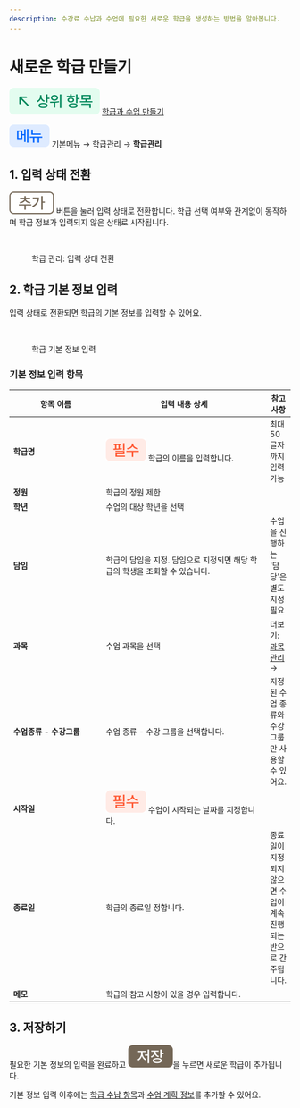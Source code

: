 ```yaml
---
description: 수강료 수납과 수업에 필요한 새로운 학급을 생성하는 방법을 알아봅니다.
---
```


# 새로운 학급 만들기

![](../../.gitbook/assets/chip_above.svg) [학급과 수업 만들기](./)

![](../../.gitbook/assets/chip_menu.svg) 기본메뉴 → 학급관리 → **학급관리**

## 1. 입력 상태 전환

![](../../.gitbook/assets/Btn_Add.svg) 버튼을 눌러 입력 상태로 전환합니다. 학급 선택 여부와 관계없이 동작하며 학급 정보가 입력되지 않은 상태로 시작됩니다.

<figure><img src="../../.gitbook/assets/새로운 학급 만들기_1 (1).png" alt=""><figcaption><p>학급 관리: 입력 상태 전환</p></figcaption></figure>

## 2. 학급 기본 정보 입력

입력 상태로 전환되면 학급의 기본 정보를 입력할 수 있어요.

<figure><img src="../../.gitbook/assets/새로운 학급 만들기_2 (1).png" alt=""><figcaption><p>학급 기본 정보 입력</p></figcaption></figure>

### 기본 정보 입력 항목

<table><thead><tr><th width="175.33333333333331">항목 이름</th><th width="323.86534012031467">입력 내용 상세</th><th>참고 사항</th></tr></thead><tbody><tr><td><strong>학급명</strong></td><td><img src="../../.gitbook/assets/chip_required.svg" alt="" data-size="original"> 학급의 이름을 입력합니다.</td><td>최대 50 글자까지 입력 가능</td></tr><tr><td><strong>정원</strong></td><td>학급의 정원 제한</td><td></td></tr><tr><td><strong>학년</strong></td><td>수업의 대상 학년을 선택</td><td></td></tr><tr><td><strong>담임</strong></td><td>학급의 담임을 지정. 담임으로 지정되면 해당 학급의 학생을 조회할 수 있습니다.</td><td>수업을 진행하는 '담당'은 별도 지정 필요 </td></tr><tr><td><strong>과목</strong></td><td>수업 과목을 선택</td><td>더보기: <a href="../class-setting/subject.md">과목 관리</a>→</td></tr><tr><td><strong>수업종류 - 수강그룹</strong></td><td>수업 종류 - 수강 그룹을 선택합니다.</td><td>지정된 수업 종류와 수강 그룹만 사용할 수 있어요.</td></tr><tr><td><strong>시작일</strong></td><td><img src="../../.gitbook/assets/chip_required.svg" alt="" data-size="original"> 수업이 시작되는 날짜를 지정합니다.</td><td></td></tr><tr><td><strong>종료일</strong></td><td>학급의 종료일 정합니다.</td><td>종료일이 지정되지 않으면 수업이 계속 진행되는 반으로 간주됩니다.</td></tr><tr><td><strong>메모</strong></td><td>학급의 참고 사항이 있을 경우 입력합니다.</td><td></td></tr></tbody></table>



## 3. 저장하기

필요한 기본 정보의 입력을 완료하고 ![](../../.gitbook/assets/Btn_Save.svg)을 누르면 새로운 학급이 추가됩니다.&#x20;

기본 정보 입력 이후에는 [학급 수납 항목](add-tuition.md)과 [수업 계획 정보](new-schedule.md)를 추가할 수 있어요.
